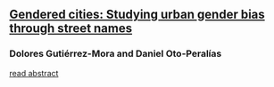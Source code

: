 


## [Gendered cities: Studying urban gender bias through street names](https://osf.io/b9n4k/)


### Dolores Gutiérrez-Mora and Daniel Oto-Peralías

[read abstract](https://github.com/otoperalias/GenderedCities/blob/main/Abstract.md)

